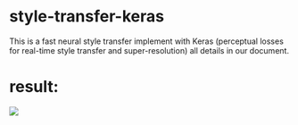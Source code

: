 # style-transfer-keras
This is a fast neural style transfer implement with Keras (perceptual losses for real-time style transfer and super-resolution)
all details in our document.

# result:
![](https://github.com/abdxy/style-transfer-keras/blob/master/docf.png)
